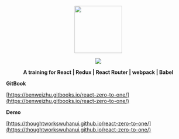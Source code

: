 <p align="center">
    <img src="https://user-images.githubusercontent.com/5471228/27981657-f058841a-63c1-11e7-9032-b82f0b08ca66.png"
         height="130">
</p>

<p align="center">
    <img src="https://img.shields.io/travis/ThoughtWorksWuhanUI/react-zero-to-one/master.svg?style=flat-square"
         >
</p>

<p align="center" style="font-size:14px; font-weight:bold">A training for React | Redux | React Router | webpack | Babel</p>

**GitBook**

[https://benweizhu.gitbooks.io/react-zero-to-one/](https://benweizhu.gitbooks.io/react-zero-to-one/)


**Demo**

[https://thoughtworkswuhanui.github.io/react-zero-to-one/](https://thoughtworkswuhanui.github.io/react-zero-to-one/)
